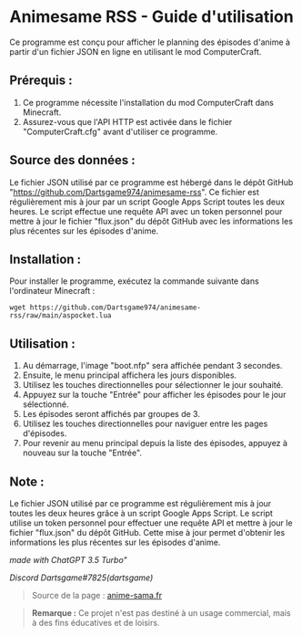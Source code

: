 # Animesame RSS - Guide d'utilisation

Ce programme est conçu pour afficher le planning des épisodes d'anime à partir d'un fichier JSON en ligne en utilisant le mod ComputerCraft.

## Prérequis :
1. Ce programme nécessite l'installation du mod ComputerCraft dans Minecraft.
2. Assurez-vous que l'API HTTP est activée dans le fichier "ComputerCraft.cfg" avant d'utiliser ce programme.

## Source des données :
Le fichier JSON utilisé par ce programme est hébergé dans le dépôt GitHub "https://github.com/Dartsgame974/animesame-rss". Ce fichier est régulièrement mis à jour par un script Google Apps Script toutes les deux heures. Le script effectue une requête API avec un token personnel pour mettre à jour le fichier "flux.json" du dépôt GitHub avec les informations les plus récentes sur les épisodes d'anime.

## Installation :
Pour installer le programme, exécutez la commande suivante dans l'ordinateur Minecraft :



    wget https://github.com/Dartsgame974/animesame-rss/raw/main/aspocket.lua


## Utilisation :
1. Au démarrage, l'image "boot.nfp" sera affichée pendant 3 secondes.
2. Ensuite, le menu principal affichera les jours disponibles.
3. Utilisez les touches directionnelles pour sélectionner le jour souhaité.
4. Appuyez sur la touche "Entrée" pour afficher les épisodes pour le jour sélectionné.
5. Les épisodes seront affichés par groupes de 3.
6. Utilisez les touches directionnelles pour naviguer entre les pages d'épisodes.
7. Pour revenir au menu principal depuis la liste des épisodes, appuyez à nouveau sur la touche "Entrée".

## Note :
Le fichier JSON utilisé par ce programme est régulièrement mis à jour toutes les deux heures grâce à un script Google Apps Script. Le script utilise un token personnel pour effectuer une requête API et mettre à jour le fichier "flux.json" du dépôt GitHub. Cette mise à jour permet d'obtenir les informations les plus récentes sur les épisodes d'anime.

_made with ChatGPT 3.5 Turbo"_


_Discord Dartsgame#7825(dartsgame)_

> Source de la page : [anime-sama.fr](https://anime-sama.fr/)

> **Remarque :** Ce projet n'est pas destiné à un usage commercial, mais à des fins éducatives et de loisirs.
